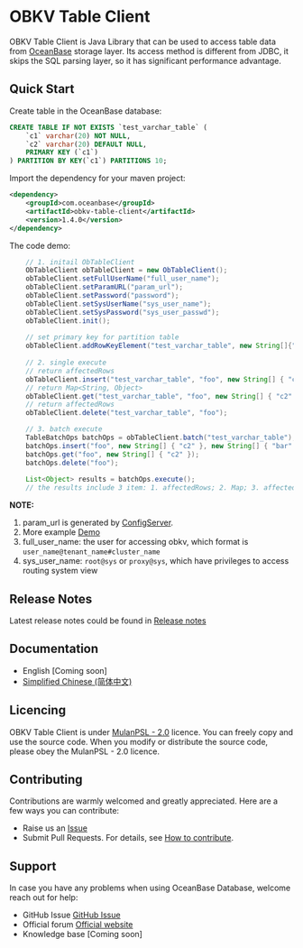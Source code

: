 # OBKV Table Client
OBKV Table Client is Java Library that can be used to access table data from [OceanBase](https://github.com/oceanbase/oceanbase) storage layer. Its access method is different from JDBC, it skips the SQL parsing layer, so it has significant performance advantage.

## Quick Start

Create table in the OceanBase database:

``` sql
CREATE TABLE IF NOT EXISTS `test_varchar_table` (
    `c1` varchar(20) NOT NULL,
    `c2` varchar(20) DEFAULT NULL,
    PRIMARY KEY (`c1`)
) PARTITION BY KEY(`c1`) PARTITIONS 10;
```

Import the dependency for your maven project:
``` xml
<dependency>
    <groupId>com.oceanbase</groupId>
    <artifactId>obkv-table-client</artifactId>
    <version>1.4.0</version>
</dependency>
```

The code demo:
``` java
    // 1. initail ObTableClient
    ObTableClient obTableClient = new ObTableClient();
    obTableClient.setFullUserName("full_user_name");
    obTableClient.setParamURL("param_url");
    obTableClient.setPassword("password");
    obTableClient.setSysUserName("sys_user_name");
    obTableClient.setSysPassword("sys_user_passwd");
    obTableClient.init();
    
    // set primary key for partition table
    obTableClient.addRowKeyElement("test_varchar_table", new String[]{"c1"});
    
    // 2. single execute
    // return affectedRows
    obTableClient.insert("test_varchar_table", "foo", new String[] { "c2" }, new String[] { "bar" });
    // return Map<String, Object>
    obTableClient.get("test_varchar_table", "foo", new String[] { "c2" });
    // return affectedRows
    obTableClient.delete("test_varchar_table", "foo");

    // 3. batch execute
    TableBatchOps batchOps = obTableClient.batch("test_varchar_table");
    batchOps.insert("foo", new String[] { "c2" }, new String[] { "bar" });
    batchOps.get("foo", new String[] { "c2" });
    batchOps.delete("foo");
    
    List<Object> results = batchOps.execute();
    // the results include 3 item: 1. affectedRows; 2. Map; 3. affectedRows.
```
**NOTE:**
1. param_url is generated by [ConfigServer](https://ask.oceanbase.com/t/topic/35601923).
2. More example [Demo](https://github.com/oceanbase/obkv-table-client-java/tree/master/example)
4. full_user_name: the user for accessing obkv, which format is `user_name@tenant_name#cluster_name`
5. sys_user_name: `root@sys` or `proxy@sys`, which have privileges to access routing system view

## Release Notes
Latest release notes could be found in [Release notes](https://github.com/oceanbase/obkv-table-client-java/wiki#release-notes)

## Documentation

- English [Coming soon]
- [Simplified Chinese (简体中文)](https://github.com/oceanbase/obkv-table-client-java/wiki/OBKV-Java%E5%AE%A2%E6%88%B7%E7%AB%AF-%E8%AF%B4%E6%98%8E%E6%96%87%E6%A1%A3)

## Licencing

OBKV Table Client is under [MulanPSL - 2.0](http://license.coscl.org.cn/MulanPSL2) licence. You can freely copy and use the source code. When you modify or distribute the source code, please obey the MulanPSL - 2.0 licence.

## Contributing

Contributions are warmly welcomed and greatly appreciated. Here are a few ways you can contribute:

- Raise us an [Issue](https://github.com/oceanbase/obkv-table-client-java/issues)
- Submit Pull Requests. For details, see [How to contribute](CONTRIBUTING.md).

## Support

In case you have any problems when using OceanBase Database, welcome reach out for help:

- GitHub Issue [GitHub Issue](https://github.com/oceanbase/obkv-table-client-java/issues)
- Official forum [Official website](https://open.oceanbase.com)
- Knowledge base [Coming soon]

